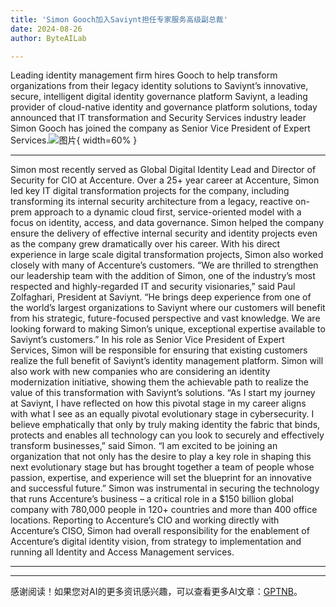 ```yaml
---
title: 'Simon Gooch加入Saviynt担任专家服务高级副总裁'
date: 2024-08-26
author: ByteAILab

---
```


Leading identity management firm hires Gooch to help transform organizations from their legacy identity solutions to Saviynt’s innovative, secure, intelligent digital identity governance platform
Saviynt, a leading provider of cloud-native identity and governance platform solutions, today announced that IT transformation and Security Services industry leader Simon Gooch has joined the company as Senior Vice President of Expert Services.![图片](https://ai-techpark.com/wp-content/uploads/2024/08/Former-Acce-960x540.jpg){ width=60% }

---

Simon most recently served as Global Digital Identity Lead and Director of Security for CIO at Accenture. Over a 25+ year career at Accenture, Simon led key IT digital transformation projects for the company, including transforming its internal security architecture from a legacy, reactive on-prem approach to a dynamic cloud first, service-oriented model with a focus on identity, access, and data governance. Simon helped the company ensure the delivery of effective internal security and identity projects even as the company grew dramatically over his career. With his direct experience in large scale digital transformation projects, Simon also worked closely with many of Accenture’s customers.
“We are thrilled to strengthen our leadership team with the addition of Simon, one of the industry’s most respected and highly-regarded IT and security visionaries,” said Paul Zolfaghari, President at Saviynt. “He brings deep experience from one of the world’s largest organizations to Saviynt where our customers will benefit from his strategic, future-focused perspective and vast knowledge. We are looking forward to making Simon’s unique, exceptional expertise available to Saviynt’s customers.”
In his role as Senior Vice President of Expert Services, Simon will be responsible for ensuring that existing customers realize the full benefit of Saviynt’s identity management platform. Simon will also work with new companies who are considering an identity modernization initiative, showing them the achievable path to realize the value of this transformation with Saviynt’s solutions.
“As I start my journey at Saviynt, I have reflected on how this pivotal stage in my career aligns with what I see as an equally pivotal evolutionary stage in cybersecurity. I believe emphatically that only by truly making identity the fabric that binds, protects and enables all technology can you look to securely and effectively transform businesses,” said Simon. “I am excited to be joining an organization that not only has the desire to play a key role in shaping this next evolutionary stage but has brought together a team of people whose passion, expertise, and experience will set the blueprint for an innovative and successful future.”
Simon was instrumental in securing the technology that runs Accenture’s business – a critical role in a $150 billion global company with 780,000 people in 120+ countries and more than 400 office locations. Reporting to Accenture’s CIO and working directly with Accenture’s CISO, Simon had overall responsibility for the enablement of Accenture’s digital identity vision, from strategy to implementation and running all Identity and Access Management services.

---
---
感谢阅读！如果您对AI的更多资讯感兴趣，可以查看更多AI文章：[GPTNB](https://gptnb.com)。